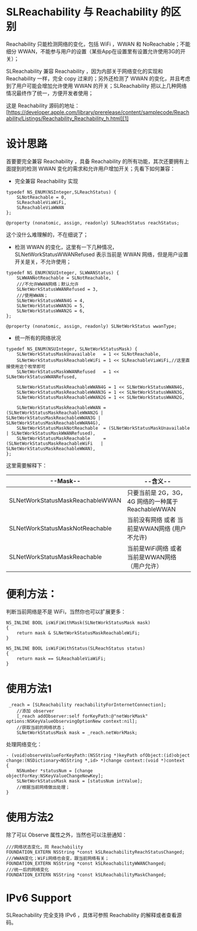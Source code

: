 
SLReachability 与 Reachability 的区别
====================================

Reachability 只能检测网络的变化，包括 WiFi ，WWAN 和 NoReachable；不能细分 WWAN，不能参与用户的设置（某些App在设置里有设置允许使用3G的开关）；

SLReachability 兼容 Reachability ，因为内部关于网络变化的实现和 Reachability 一样，完全 copy 过来的；另外还检测了 WWAN 的变化，并且考虑到了用户可能会增加允许使用 WWAN 的开关；SLReachability 把以上几种网络情况最终作了统一，方便开发者使用；

这是 Reachability 源码的地址：[https://developer.apple.com/library/prerelease/content/samplecode/Reachability/Listings/Reachability_Reachability_h.html][1]

设计思路
=======
首要要完全兼容 Reachability ，具备 Reachability 的所有功能，其次还要拥有上面提到的检测 WWAN 变化的需求和允许用户增加开关；先看下如何兼容：

- 完全兼容 Reachability 实现

```objc
typedef NS_ENUM(NSInteger,SLReachStatus) {
    SLNotReachable = 0,
    SLReachableViaWiFi,
    SLReachableViaWWAN
};

@property (nonatomic, assign, readonly) SLReachStatus reachStatus;

```
这个没什么难理解的，不在细说了；

- 检测 WWAN 的变化，这里有一下几种情况，SLNetWorkStatusWWANRefused 表示当前是 WWAN 网络，但是用户设置开关是关，不允许使用；

```objc
typedef NS_ENUM(NSUInteger, SLWWANStatus) {
    SLWWANNotReachable = SLNotReachable,
    ///不允许WWAN网络；默认允许
    SLNetWorkStatusWWANRefused = 3,
    ///使用WWAN；
    SLNetWorkStatusWWAN4G = 4,
    SLNetWorkStatusWWAN3G = 5,
    SLNetWorkStatusWWAN2G = 6,
};

@property (nonatomic, assign, readonly) SLNetWorkStatus wwanType;

```

- 统一所有的网络状况

```objc
typedef NS_ENUM(NSUInteger, SLNetWorkStatusMask) {
    SLNetWorkStatusMaskUnavailable   = 1 << SLNotReachable,
    SLNetWorkStatusMaskReachableWiFi = 1 << SLReachableViaWiFi,//这里直接使用这个枚举即可
    SLNetWorkStatusMaskWWANRefused   = 1 << SLNetWorkStatusWWANRefused,
    
    SLNetWorkStatusMaskReachableWWAN4G = 1 << SLNetWorkStatusWWAN4G,
    SLNetWorkStatusMaskReachableWWAN3G = 1 << SLNetWorkStatusWWAN3G,
    SLNetWorkStatusMaskReachableWWAN2G = 1 << SLNetWorkStatusWWAN2G,
    
    SLNetWorkStatusMaskReachableWWAN = (SLNetWorkStatusMaskReachableWWAN2G | SLNetWorkStatusMaskReachableWWAN3G | SLNetWorkStatusMaskReachableWWAN4G),
    SLNetWorkStatusMaskNotReachable  = (SLNetWorkStatusMaskUnavailable     | SLNetWorkStatusMaskWWANRefused),
    SLNetWorkStatusMaskReachable     = (SLNetWorkStatusMaskReachableWiFi   | SLNetWorkStatusMaskReachableWWAN),
};

```

这里需要解释下：

|--Mask--|--含义--|
|--------|---------|
|SLNetWorkStatusMaskReachableWWAN|只要当前是 2G，3G，4G 网络的一种属于ReachableWWAN|
|SLNetWorkStatusMaskNotReachable|当前没有网络 或者 当前是WWAN网络 (用户不允许)|
|SLNetWorkStatusMaskReachable|当前是WiFi网络 或者 当前是WWAN网络（用户允许）|


便利方法：
=======

判断当前网络是不是 WiFi，当然你也可以扩展更多：

```objc
NS_INLINE BOOL isWiFiWithMask(SLNetWorkStatusMask mask)
{
    return mask & SLNetWorkStatusMaskReachableWiFi;
}

NS_INLINE BOOL isWiFiWithStatus(SLReachStatus status)
{
    return mask == SLReachableViaWiFi;
}

```


使用方法1
========
```objc
 _reach = [SLReachability reachabilityForInternetConnection];
    //添加 observer
    [_reach addObserver:self forKeyPath:@"netWorkMask" options:NSKeyValueObservingOptionNew context:nil];
    //获取当前的网络状态；
    SLNetWorkStatusMask mask = _reach.netWorkMask;
```
处理网络变化：

```objc
- (void)observeValueForKeyPath:(NSString *)keyPath ofObject:(id)object change:(NSDictionary<NSString *,id> *)change context:(void *)context
{
    NSNumber *statusNum = [change objectForKey:NSKeyValueChangeNewKey];
    SLNetWorkStatusMask mask = [statusNum intValue];
    //根据当前网络做出处理；
}
```

使用方法2
========
除了可以 Observe 属性之外，当然也可以注册通知：

```objc
///网络状态变化，同 Reachability
FOUNDATION_EXTERN NSString *const kSLReachabilityReachStatusChanged;
///WWAN变化；WiFi网络也会变，跟当前网络有关；
FOUNDATION_EXTERN NSString *const kSLReachabilityWWANChanged;
///统一后的网络变化
FOUNDATION_EXTERN NSString *const kSLReachabilityMaskChanged;
```


IPv6 Support
============
SLReachability 完全支持 IPv6 ，具体可参照 Reachability 的解释或者查看源码。

